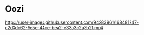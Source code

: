 # Oozi
[](url)

https://user-images.githubusercontent.com/94283961/168481247-c2d3dc62-9e5e-44ce-bea2-e33b3c2a3b2f.mp4

